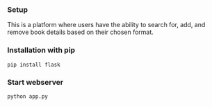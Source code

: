 ### Setup
This is a platform where users have the ability to search for, add, and remove book details based on their chosen format.

### Installation with pip

`pip install flask`

### Start webserver

`python app.py`